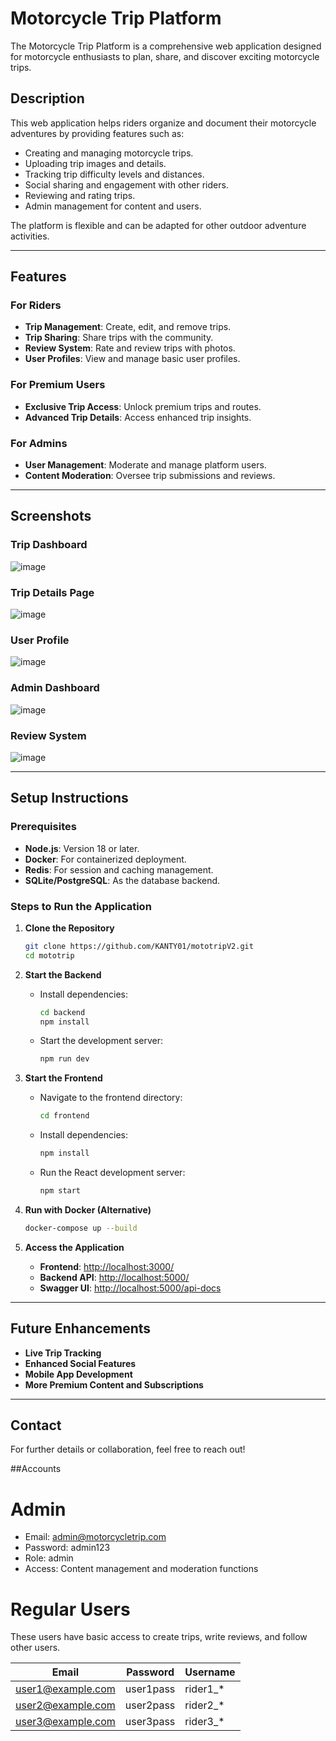 # Motorcycle Trip Platform

The Motorcycle Trip Platform is a comprehensive web application designed for motorcycle enthusiasts to plan, share, and discover exciting motorcycle trips.

## Description

This web application helps riders organize and document their motorcycle adventures by providing features such as:

- Creating and managing motorcycle trips.
- Uploading trip images and details.
- Tracking trip difficulty levels and distances.
- Social sharing and engagement with other riders.
- Reviewing and rating trips.
- Admin management for content and users.

The platform is flexible and can be adapted for other outdoor adventure activities.

---

## Features

### For Riders

- **Trip Management**: Create, edit, and remove trips.
- **Trip Sharing**: Share trips with the community.
- **Review System**: Rate and review trips with photos.
- **User Profiles**: View and manage basic user profiles.

### For Premium Users

- **Exclusive Trip Access**: Unlock premium trips and routes.
- **Advanced Trip Details**: Access enhanced trip insights.

### For Admins

- **User Management**: Moderate and manage platform users.
- **Content Moderation**: Oversee trip submissions and reviews.

---

## Screenshots

### Trip Dashboard
![image](https://github.com/user-attachments/assets/0b0692a1-f1a1-4cf7-8b0d-cf9c3b092a01)

### Trip Details Page
![image](https://github.com/user-attachments/assets/a89c0603-e59c-468a-ab69-246e0f2e657e)

### User Profile
![image](https://github.com/user-attachments/assets/4a779f80-cb35-42ac-8e96-32953dd09c03)

### Admin Dashboard
![image](https://github.com/user-attachments/assets/e5a7f72b-6c34-4740-8f44-73aa1b28bc83)

### Review System
![image](https://github.com/user-attachments/assets/ab525259-dd69-4882-bcba-e477706d056d)

---

## Setup Instructions

### Prerequisites

- **Node.js**: Version 18 or later.
- **Docker**: For containerized deployment.
- **Redis**: For session and caching management.
- **SQLite/PostgreSQL**: As the database backend.

### Steps to Run the Application

1. **Clone the Repository**

   ```bash
   git clone https://github.com/KANTY01/mototripV2.git
   cd mototrip
   ```

2. **Start the Backend**

   - Install dependencies:
     ```bash
     cd backend
     npm install
     ```
   - Start the development server:
     ```bash
     npm run dev
     ```

3. **Start the Frontend**

   - Navigate to the frontend directory:
     ```bash
     cd frontend
     ```
   - Install dependencies:
     ```bash
     npm install
     ```
   - Run the React development server:
     ```bash
     npm start
     ```

4. **Run with Docker (Alternative)**

   ```bash
   docker-compose up --build
   ```

5. **Access the Application**

   - **Frontend**: [http://localhost:3000/](http://localhost:3000/)
   - **Backend API**: [http://localhost:5000/](http://localhost:5000/)
   - **Swagger UI**: [http://localhost:5000/api-docs](http://localhost:5000/api-docs)

---

## Future Enhancements

- **Live Trip Tracking**
- **Enhanced Social Features**
- **Mobile App Development**
- **More Premium Content and Subscriptions**

---

## Contact

For further details or collaboration, feel free to reach out!

##Accounts

# Admin
- Email: admin@motorcycletrip.com
- Password: admin123
- Role: admin
- Access: Content management and moderation functions

# Regular Users
These users have basic access to create trips, write reviews, and follow other users.

| Email | Password | Username |
|-------|----------|----------|
| user1@example.com | user1pass | rider1_* |
| user2@example.com | user2pass | rider2_* |
| user3@example.com | user3pass | rider3_* |

